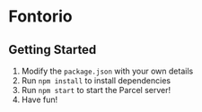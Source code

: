 # Fontorio



## Getting Started

1. Modify the `package.json` with your own details
2. Run `npm install` to install dependencies
3. Run `npm start` to start the Parcel server!
4. Have fun!
